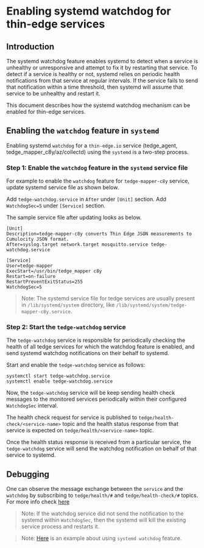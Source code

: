 # Enabling systemd watchdog for thin-edge services

## Introduction

The systemd watchdog feature enables systemd to detect when a service is unhealthy or unresponsive and attempt to fix it by restarting that service.
To detect if a service is healthy or not, systemd relies on periodic health notifications from that service at regular intervals.
If the service fails to send that notification within a time threshold, then systemd will assume that service to be unhealthy and restart it.

This document describes how the systemd watchdog mechanism can be enabled for thin-edge services.

## Enabling the `watchdog` feature in `systemd`

Enabling systemd `watchdog` for a `thin-edge.io` service (tedge_agent, tedge_mapper_c8y/az/collectd)
using the `systemd` is a two-step process.

### Step 1: Enable the `watchdog` feature in the `systemd` service file
For example to enable the `watchdog` feature for `tedge-mapper-c8y` service, update systemd service file as shown below.

Add `tedge-watchdog.service` in  `After` under `[Unit]` section.
Add `WatchdogSec=5` under `[Service]` section.

The sample service file after updating looks as below.

```shell
[Unit]
Description=tedge-mapper-c8y converts Thin Edge JSON measurements to Cumulocity JSON format.
After=syslog.target network.target mosquitto.service tedge-watchdog.service

[Service]
User=tedge-mapper
ExecStart=/usr/bin/tedge_mapper c8y
Restart=on-failure
RestartPreventExitStatus=255
WatchdogSec=5
```

> Note: The systemd service file for tedge services are usually present
in `/lib/systemd/system` directory, like `/lib/systemd/system/tedge-mapper-c8y.service`.

### Step 2: Start the `tedge-watchdog` service

The `tedge-watchdog` service is responsible for periodically checking the health of
all tedge services for which the watchdog feature is enabled, and send systemd
watchdog notifications on their behalf to systemd.

Start and enable the `tedge-watchdog` service as follows:
	
```shell
systemctl start tedge-watchdog.service
systemctl enable tedge-watchdog.service
``` 

Now, the `tedge-watchdog` service will be keep sending health check messages to the monitored services periodically within their configured `WatchdogSec` interval.

The health check request for service is published to `tedge/health-check/<service-name>` topic and the health status response from that service is expected on `tedge/health/<service-name>` topic.

Once the health status response is received from a particular service, the `tedge-watchdog` service will send the watchdog notification on behalf of that service to systemd.

## Debugging
One can observe the message exchange between the `service` and the `watchdog` by subscribing to `tedge/health/#` and `tedge/health-check/#` topics.
For more info check [here](./020_monitor_tedge_health.md)

> Note: If the watchdog service did not send the notification to the systemd within `WatchdogSec`, then the systemd will kill the existing service process and restarts it.

> Note: [Here](https://www.medo64.com/2019/01/systemd-watchdog-for-any-service/) is an example about using `systemd watchdog` feature.
